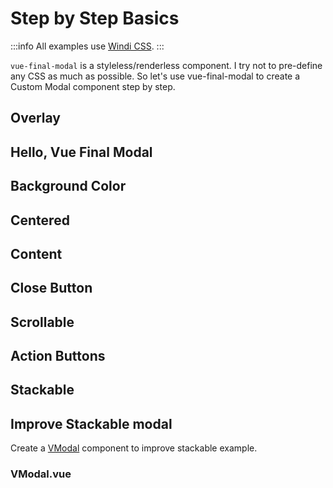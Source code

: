 # Step by Step Basics

:::info
All examples use [Windi CSS](https://windicss.org/).
:::

`vue-final-modal` is a styleless/renderless component. I try not to pre-define any CSS as much as possible. So let's use vue-final-modal to create a Custom Modal component step by step.

## Overlay

<CodeBlock :importComponentInstanceFn="() => import('@/components/use-cases/VOverlay.vue')" :importComponentRawFn="() => import('@/components/use-cases/VOverlay.vue?raw')"></CodeBlock>

## Hello, Vue Final Modal

<CodeBlock :importComponentInstanceFn="() => import('@/components/use-cases/VBasic.vue')" :importComponentRawFn="() => import('@/components/use-cases/VBasic.vue?raw')"></CodeBlock>

## Background Color

<CodeBlock :importComponentInstanceFn="() => import('@/components/use-cases/VBackground.vue')" :importComponentRawFn="() => import('@/components/use-cases/VBackground.vue?raw')"></CodeBlock>

## Centered

<CodeBlock :importComponentInstanceFn="() => import('@/components/use-cases/VCentered.vue')" :importComponentRawFn="() => import('@/components/use-cases/VCentered.vue?raw')"></CodeBlock>

## Content

<CodeBlock :importComponentInstanceFn="() => import('@/components/use-cases/VContent.vue')" :importComponentRawFn="() => import('@/components/use-cases/VContent.vue?raw')"></CodeBlock>

## Close Button

<CodeBlock :importComponentInstanceFn="() => import('@/components/use-cases/VCloseButton.vue')" :importComponentRawFn="() => import('@/components/use-cases/VCloseButton.vue?raw')"></CodeBlock>

## Scrollable

<CodeBlock :importComponentInstanceFn="() => import('@/components/use-cases/VScrollable.vue')" :importComponentRawFn="() => import('@/components/use-cases/VScrollable.vue?raw')"></CodeBlock>

## Action Buttons

<CodeBlock :importComponentInstanceFn="() => import('@/components/use-cases/VActionButtons.vue')" :importComponentRawFn="() => import('@/components/use-cases/VActionButtons.vue?raw')"></CodeBlock>

## Stackable

<CodeBlock :importComponentInstanceFn="() => import('@/components/use-cases/VStackable.vue')" :importComponentRawFn="() => import('@/components/use-cases/VStackable.vue?raw')"></CodeBlock>

## Improve Stackable modal

Create a [VModal](#vmodal-vue) component to improve stackable example.
### VModal.vue

<CodeBlock title="VModal.vue" :importComponentRawFn="() => import('@/components/use-cases/VModal.vue?raw')"></CodeBlock>

<CodeBlock :importComponentInstanceFn="() => import('@/components/use-cases/VStackableAdvanced.vue')" :importComponentRawFn="() => import('@/components/use-cases/VStackableAdvanced.vue?raw')"></CodeBlock>


<!-- ## Reuse VModal with Dynamic Modal 



## Reuse VModal with useModal hook

### show, hide, options -->